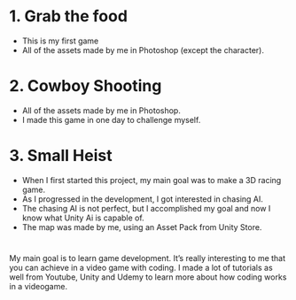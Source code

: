 # 1. Grab the food
  - This is my first game
  - All of the assets made by me in Photoshop (except the character).
  
# 2. Cowboy Shooting
  - All of the assets made by me in Photoshop.
  - I made this game in one day to challenge myself. 
  
# 3. Small Heist
  - When I first started this project, my main goal was to make a 3D racing game. 
  - As I progressed in the development, I got interested in chasing AI.
  - The chasing AI is not perfect, but I accomplished my goal and now I know what Unity Ai is capable of.
  - The map was made by me, using an Asset Pack from Unity Store.
  
#
My main goal is to learn game development. It’s really interesting to me that you can achieve in a video game with coding. 
I made a lot of tutorials as well from Youtube, Unity and Udemy to learn more about how coding works in a videogame. 


  
